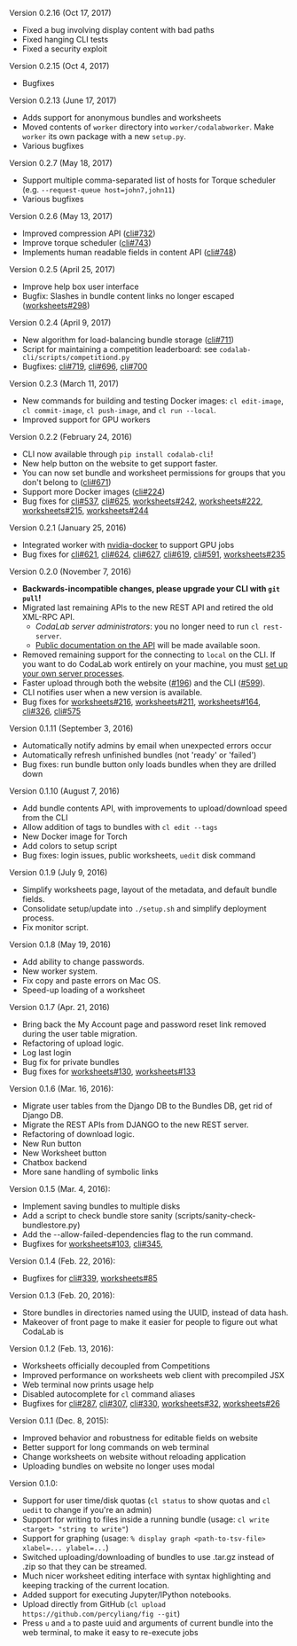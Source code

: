 Version 0.2.16 (Oct 17, 2017)
- Fixed a bug involving display content with bad paths
- Fixed hanging CLI tests
- Fixed a security exploit

Version 0.2.15 (Oct 4, 2017)
- Bugfixes

Version 0.2.13 (June 17, 2017)
- Adds support for anonymous bundles and worksheets
- Moved contents of `worker` directory into `worker/codalabworker`. Make `worker` its own package with a new `setup.py`.
- Various bugfixes

Version 0.2.7 (May 18, 2017)
- Support multiple comma-separated list of hosts for Torque scheduler (e.g. `--request-queue host=john7,john11`)
- Various bugfixes

Version 0.2.6 (May 13, 2017)
- Improved compression API ([cli#732](https://github.com/codalab/codalab-cli/pull/732))
- Improve torque scheduler ([cli#743](https://github.com/codalab/codalab-cli/pull/743))
- Implements human readable fields in content API ([cli#748](https://github.com/codalab/codalab-cli/pull/748))

Version 0.2.5 (April 25, 2017)
- Improve help box user interface
- Bugfix: Slashes in bundle content links no longer escaped ([worksheets#298](https://github.com/codalab/codalab-worksheets/pull/298))

Version 0.2.4 (April 9, 2017)
- New algorithm for load-balancing bundle storage ([cli#711](https://github.com/codalab/codalab-cli/pull/711))
- Script for maintaining a competition leaderboard: see `codalab-cli/scripts/competitiond.py`
- Bugfixes: [cli#719](https://github.com/codalab/codalab-cli/issues/719), [cli#696](https://github.com/codalab/codalab-cli/issues/696), [cli#700](https://github.com/codalab/codalab-cli/issues/700)

Version 0.2.3 (March 11, 2017)
- New commands for building and testing Docker images: `cl edit-image`, `cl commit-image`, `cl push-image`, and `cl run --local`.
- Improved support for GPU workers

Version 0.2.2 (February 24, 2016)
- CLI now available through `pip install codalab-cli`!
- New help button on the website to get support faster.
- You can now set bundle and worksheet permissions for groups that you don't belong to ([cli#671](https://github.com/codalab/codalab-cli/issues/671))
- Support more Docker images ([cli#224](https://github.com/codalab/codalab-cli/issues/224))
- Bug fixes for [cli#537](https://github.com/codalab/codalab-cli/issues/537), [cli#625](https://github.com/codalab/codalab-cli/issues/625), [worksheets#242](https://github.com/codalab/codalab-worksheets/issues/242), [worksheets#222](https://github.com/codalab/codalab-worksheets/issues/222), [worksheets#215](https://github.com/codalab/codalab-worksheets/issues/215), [worksheets#244](https://github.com/codalab/codalab-worksheets/issues/244)

Version 0.2.1 (January 25, 2016)
- Integrated worker with [nvidia-docker](https://github.com/NVIDIA/nvidia-docker) to support GPU jobs
- Bug fixes for [cli#621](https://github.com/codalab/codalab-cli/issues/621), [cli#624](https://github.com/codalab/codalab-cli/issues/624), [cli#627](https://github.com/codalab/codalab-cli/issues/627), [cli#619](https://github.com/codalab/codalab-cli/issues/619), [cli#591](https://github.com/codalab/codalab-cli/issues/591), [worksheets#235](https://github.com/codalab/codalab-worksheets/issues/235)

Version 0.2.0 (November 7, 2016) 
- **Backwards-incompatible changes, please upgrade your CLI with `git pull`!**
- Migrated last remaining APIs to the new REST API and retired the old XML-RPC API.
  - _CodaLab server administrators_: you no longer need to run `cl rest-server`.
  - [Public documentation on the API](REST-API-Reference) will be made available soon.
- Removed remaining support for the connecting to `local` on the CLI. If you want to do CodaLab work entirely on your machine, you must [set up your own server processes](https://github.com/codalab/codalab-worksheets/wiki/Server-Setup).
- Faster upload through both the website ([#196](https://github.com/codalab/codalab-worksheets/issues/196)) and the CLI ([#599](https://github.com/codalab/codalab-cli/issues/599)).
- CLI notifies user when a new version is available.
- Bug fixes for [worksheets#216](https://github.com/codalab/codalab-worksheets/issues/216), [worksheets#211](https://github.com/codalab/codalab-worksheets/issues/211), [worksheets#164](https://github.com/codalab/codalab-worksheets/issues/164), [cli#326](https://github.com/codalab/codalab-cli/issues/326), [cli#575](https://github.com/codalab/codalab-cli/issues/575)

Version 0.1.11 (September 3, 2016)
- Automatically notify admins by email when unexpected errors occur
- Automatically refresh unfinished bundles (not 'ready' or 'failed')
- Bug fixes: run bundle button only loads bundles when they are drilled down

Version 0.1.10 (August 7, 2016)
- Add bundle contents API, with improvements to upload/download speed from the CLI
- Allow addition of tags to bundles with `cl edit --tags`
- New Docker image for Torch
- Add colors to setup script
- Bug fixes: login issues, public worksheets, `uedit` disk command

Version 0.1.9 (July 9, 2016)
- Simplify worksheets page, layout of the metadata, and default bundle fields.
- Consolidate setup/update into `./setup.sh` and simplify deployment process.
- Fix monitor script.

Version 0.1.8 (May 19, 2016)
 - Add ability to change passwords.
 - New worker system.
 - Fix copy and paste errors on Mac OS.
 - Speed-up loading of a worksheet

Version 0.1.7 (Apr. 21, 2016)
 - Bring back the My Account page and password reset link removed during the user table migration.
 - Refactoring of upload logic.
 - Log last login
 - Bug fix for private bundles
 - Bug fixes for [worksheets#130](https://github.com/codalab/codalab-worksheets/issues/130), [worksheets#133](https://github.com/codalab/codalab-worksheets/issues/133)

Version 0.1.6 (Mar. 16, 2016):
 - Migrate user tables from the Django DB to the Bundles DB, get rid of Django DB.
 - Migrate the REST APIs from DJANGO to the new REST server.
 - Refactoring of download logic.
 - New Run button
 - New Worksheet button
 - Chatbox backend
 - More sane handling of symbolic links

Version 0.1.5 (Mar. 4, 2016):
 - Implement saving bundles to multiple disks
 - Add a script to check bundle store sanity (scripts/sanity-check-bundlestore.py)
 - Add the --allow-failed-dependencies flag to the run command.
 - Bugfixes for [worksheets#103](https://github.com/codalab/codalab-worksheets/issues/103), [cli#345](https://github.com/codalab/codalab-cli/issues/345), 

Version 0.1.4 (Feb. 22, 2016):
- Bugfixes for [cli#339](https://github.com/codalab/codalab-cli/pull/341), [worksheets#85](https://github.com/codalab/codalab-worksheets/issues/85)

Version 0.1.3 (Feb. 20, 2016):
- Store bundles in directories named using the UUID, instead of data hash.
- Makeover of front page to make it easier for people to figure out what CodaLab is

Version 0.1.2 (Feb. 13, 2016):
- Worksheets officially decoupled from Competitions
- Improved performance on worksheets web client with precompiled JSX
- Web terminal now prints usage help
- Disabled autocomplete for `cl` command aliases
- Bugfixes for [cli#287](https://github.com/codalab/codalab-cli/issues/287), [cli#307](https://github.com/codalab/codalab-cli/issues/307), [cli#330](https://github.com/codalab/codalab-cli/pull/330), [worksheets#32](https://github.com/codalab/codalab-worksheets/issues/32), [worksheets#26](https://github.com/codalab/codalab-worksheets/issues/26)


Version 0.1.1 (Dec. 8, 2015):
- Improved behavior and robustness for editable fields on website
- Better support for long commands on web terminal
- Change worksheets on website without reloading application
- Uploading bundles on website no longer uses modal

Version 0.1.0:
- Support for user time/disk quotas (`cl status` to show quotas and `cl uedit` to change if you're an admin)
- Support for writing to files inside a running bundle (usage: `cl write <target> "string to write"`)
- Support for graphing (usage: `% display graph <path-to-tsv-file> xlabel=... ylabel=...`)
- Switched uploading/downloading of bundles to use .tar.gz instead of .zip so that they can be streamed.
- Much nicer worksheet editing interface with syntax highlighting and keeping tracking of the current location.
- Added support for executing Jupyter/IPython notebooks.
- Upload directly from GitHub (`cl upload https://github.com/percyliang/fig --git`)
- Press `u` and `a` to paste uuid and arguments of current bundle into the web terminal, to make it easy to re-execute jobs